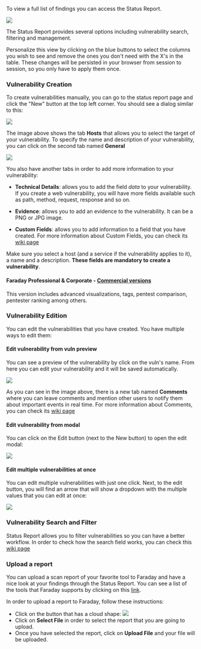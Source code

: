 To view a full list of findings you can access the Status Report.

![](https://raw.githubusercontent.com/wiki/infobyte/faraday/images/status_report/status_report.png)

The Status Report provides several options including vulnerability search, filtering and management.

Personalize this view by clicking on the blue buttons to select the columns you wish to see and remove the ones you don't need with the X's in the table. These changes will be persisted in your browser from session to session, so you only have to apply them once.

### Vulnerability Creation
To create vulnerabilities manually, you can go to the status report page and click the "New" button at the top left corner. You should see a dialog similar to this:

![](https://raw.githubusercontent.com/wiki/infobyte/faraday/images/status_report/new_vuln.png)

The image above shows the tab **Hosts** that allows you to select the target of your vulnerability. To specify the name and description of your vulnerability, you can click on the second tab named **General**

![](https://raw.githubusercontent.com/wiki/infobyte/faraday/images/status_report/new_vuln_general.png)

You also have another tabs in order to add more information to your vulnerability:

* **Technical Details**: allows you to add the field _data_ to your vulnerability. If you create a web vulnerability, you will have more fields available such as path, method, request, response and so on.

* **Evidence**: allows you to add an evidence to the vulnerability. It can be a PNG or JPG image.

* **Custom Fields**: allows you to add information to a field that you have created. For more information about Custom Fields, you can check its [wiki page](https://github.com/infobyte/faraday/wiki/Custom-Fields)

Make sure you select a host (and a service if the vulnerability applies to it), a name and a description. **These fields are mandatory to create a vulnerability**.

#### Faraday Professional & Corporate - [Commercial versions](https://www.faradaysec.com/?utm_source=github#download)

This version includes advanced visualizations, tags, pentest comparison, pentester ranking among others.

### Vulnerability Edition
You can edit the vulnerabilities that you have created. You have multiple ways to edit them:

#### Edit vulnerability from vuln preview
You can see a preview of the vulnerability by click on the vuln's name. From here you can edit your vulnerability and it will be saved automatically.

![](https://raw.githubusercontent.com/wiki/infobyte/faraday/images/status_report/vuln_preview.png)

As you can see in the image above, there is a new tab named **Comments** where you can leave comments and mention other users to notify them about important events in real time. For more information about Comments, you can check its [wiki page](https://github.com/infobyte/faraday/wiki/Comments)

#### Edit vulnerability from modal
You can click on the Edit button (next to the New button) to open the edit modal:

![](https://raw.githubusercontent.com/wiki/infobyte/faraday/images/status_report/edit_vuln.png)

#### Edit multiple vulnerabilities at once
You can edit multiple vulnerabilities with just one click. Next, to the edit button, you will find an arrow that will show a dropdown with the multiple values that you can edit at once:

![](https://raw.githubusercontent.com/wiki/infobyte/faraday/images/status_report/edit_multiple_vulns.png)

### Vulnerability Search and Filter
Status Report allows you to filter vulnerabilities so you can have a better workflow. In order to check how the search field works, you can check this [wiki page](https://github.com/infobyte/faraday/wiki/Search-and-Filter)

### Upload a report
You can upload a scan report of your favorite tool to Faraday and have a nice look at your findings through the Status Report. You can see a list of the tools that Faraday supports by clicking on this [link](https://github.com/infobyte/faraday/wiki/Plugin-List#list).

In order to upload a report to Faraday, follow these instructions:

* Click on the button that has a cloud shape:  ![](https://raw.github.com/wiki/infobyte/faraday/images/status_report/upload_report.png)
* Click on **Select File** in order to select the report that you are going to upload.
* Once you have selected the report, click on **Upload File** and your file will be uploaded.